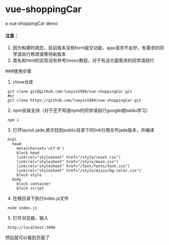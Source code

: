 # vue-shoppingCar
a vue shoppingCar demo

#### 注意：
1. 因为构建时疏忽，目前版本没有form提交功能，ajax请求不友好，有需求的同学请自行修改或等待新版本
2. 类名和html的实现没有参考imooc教程，对于有该方面需求的同学请绕行

###使用步骤
1. clone仓库
```git
 git clone git@github.com:luoyin1994/vue-shoppingCar.git
 #or
 git clone https://github.com/luoyin1994/vue-shoppingCar.git
```
2. npm安装支持（对于还不知道npm的同学请自行google或baidu学习）
```npm
 npm i  
```
3. 打开layout.jade,依次找到public目录下的link引用文件jade版本，并编译
```jade
 html
   head
     meta(charset='utf-8')
     block head
     link(rel="stylesheet" href="/style/reset.css")
     link(rel="stylesheet" href="/style/main.css")
     link(rel="stylesheet" href="/font/fonts/font.css")
     link(rel="stylesheet" href="/style/mixin/bg-color.css")
     block style
   body
     block container
     block script
```
4. 在根目录下执行index.js文件
```node
 node index.js 
```
5. 打开浏览器，输入
```url
 http://localhost:3000
```
然后就可以看到页面了



